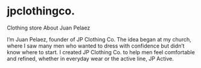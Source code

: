 # jpclothingco.
Clothing store
About Juan Pelaez

I’m Juan Pelaez, founder of JP Clothing Co.
The idea began at my church, where I saw many men who wanted to dress with confidence but didn’t know where to start.
I created JP Clothing Co. to help men feel comfortable and refined, whether in everyday wear or the active line, JP Active.
